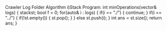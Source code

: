Crawler Log Folder
Algorithm
  i)Stack
Program:
  int minOperations(vector<string>& logs) {
        stack<string>st;
        bool f = 0;
        for(auto& i : logs)
        {
            if(i == "./")
            {
                continue;
            }
            if(i == "../")
            {
                if(!st.empty())
                {
                    st.pop();
                }
            }
            else
                st.push(i);
        }
        int ans = st.size();
        return ans;
    }
